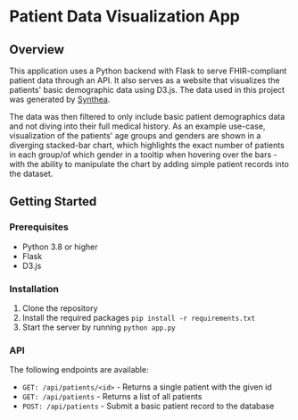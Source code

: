 # Patient Data Visualization App

## Overview
This application uses a Python backend with Flask to serve FHIR-compliant patient data through an API. It also serves as a website that visualizes the patients' basic demographic data using D3.js. The data used in this project was generated by [Synthea](https://github.com/synthetichealth/synthea).

The data was then filtered to only include basic patient demographics data and not diving into their full medical history. As an example use-case, visualization of the patients' age groups and genders are shown in a diverging stacked-bar chart, which highlights the exact number of patients in each group/of which gender in a tooltip when hovering over the bars - with the ability to manipulate the chart by adding simple patient records into the dataset.

## Getting Started

### Prerequisites
- Python 3.8 or higher
- Flask
- D3.js

### Installation
1. Clone the repository
2. Install the required packages
```pip install -r requirements.txt```
3. Start the server by running
```python app.py```

### API 
The following endpoints are available:
- ```GET: /api/patients/<id>``` - Returns a single patient with the given id
- ```GET: /api/patients``` - Returns a list of all patients
- ```POST: /api/patients``` - Submit a basic patient record to the database
